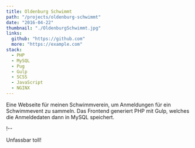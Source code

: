 ```yaml
---
title: Oldenburg Schwimmt
path: "/projects/oldenburg-schwimmt"
date: "2016-04-22"
thumbnail: "./OldenburgSchwimmt.jpg"
links: 
  github: "https://github.com"
  more: "https://example.com" 
stack:
  - PHP
  - MySQL
  - Pug
  - Gulp
  - SCSS
  - JavaScript
  - NGINX
---
```


Eine Webseite für meinen Schwimmverein, um Anmeldungen für ein Schwimmevent zu sammeln. Das Frontend generiert PHP mit Gulp, welches die Anmeldedaten dann in MySQL speichert.

!--

Unfassbar toll!